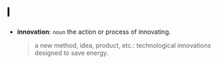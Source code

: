 # I

- **innovation**: `noun` the action or process of innovating.
  > a new method, idea, product, etc.: technological innovations designed to save energy.
